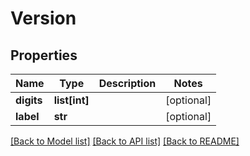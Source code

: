 # Version

## Properties
Name | Type | Description | Notes
------------ | ------------- | ------------- | -------------
**digits** | **list[int]** |  | [optional] 
**label** | **str** |  | [optional] 

[[Back to Model list]](README.md#documentation-for-models) [[Back to API list]](README.md#documentation-for-api-endpoints) [[Back to README]](README.md)


